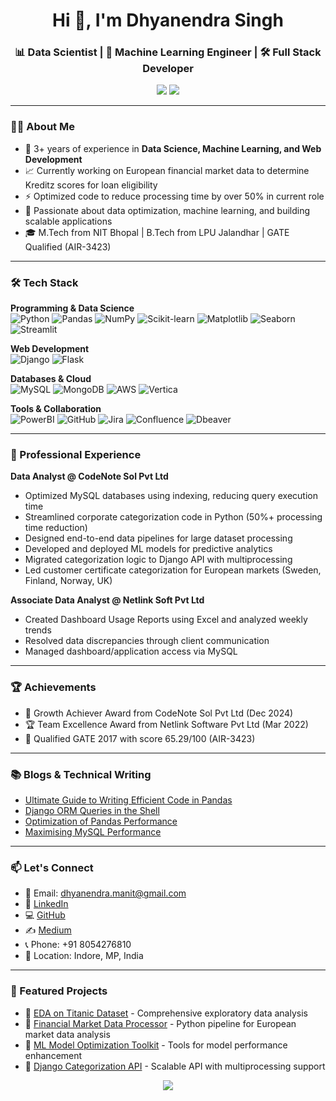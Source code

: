 <!-- Header -->
<h1 align="center">Hi 👋, I'm Dhyanendra Singh</h1>
<h3 align="center">📊 Data Scientist | 🤖 Machine Learning Engineer | 🛠️ Full Stack Developer</h3>

<!-- GitHub Stats Card -->
<p align="center">
  <img src="https://github-readme-stats.vercel.app/api?username=DhyanendraSinghSikarwar&show_icons=true&theme=radical" />
  <img src="https://github-readme-streak-stats.herokuapp.com?user=DhyanendraSinghSikarwar&theme=radical&hide_border=true" />
</p>

---

### 🧑‍💻 About Me

- 💼 3+ years of experience in **Data Science, Machine Learning, and Web Development**
- 📈 Currently working on European financial market data to determine Kreditz scores for loan eligibility
- ⚡ Optimized code to reduce processing time by over 50% in current role
- 🌱 Passionate about data optimization, machine learning, and building scalable applications
- 🎓 M.Tech from NIT Bhopal | B.Tech from LPU Jalandhar | GATE Qualified (AIR-3423)

---

### 🛠 Tech Stack

**Programming & Data Science**  
![Python](https://img.shields.io/badge/Python-3776AB?style=for-the-badge&logo=python&logoColor=white)
![Pandas](https://img.shields.io/badge/Pandas-150458?style=for-the-badge&logo=pandas&logoColor=white)
![NumPy](https://img.shields.io/badge/NumPy-013243?style=for-the-badge&logo=numpy&logoColor=white)
![Scikit-learn](https://img.shields.io/badge/Scikit_learn-F7931E?style=for-the-badge&logo=scikit-learn&logoColor=white)
![Matplotlib](https://img.shields.io/badge/Matplotlib-11557C?style=for-the-badge&logo=python&logoColor=white)
![Seaborn](https://img.shields.io/badge/Seaborn-4C8CBF?style=for-the-badge)
![Streamlit](https://img.shields.io/badge/Streamlit-FF4B4B?style=for-the-badge&logo=streamlit&logoColor=white)

**Web Development**  
![Django](https://img.shields.io/badge/Django-092E20?style=for-the-badge&logo=django&logoColor=white)
![Flask](https://img.shields.io/badge/Flask-000000?style=for-the-badge&logo=flask&logoColor=white)

**Databases & Cloud**  
![MySQL](https://img.shields.io/badge/MySQL-4479A1?style=for-the-badge&logo=mysql&logoColor=white)
![MongoDB](https://img.shields.io/badge/MongoDB-47A248?style=for-the-badge&logo=mongodb&logoColor=white)
![AWS](https://img.shields.io/badge/AWS-232F3E?style=for-the-badge&logo=amazon-aws&logoColor=white)
![Vertica](https://img.shields.io/badge/Vertica-000000?style=for-the-badge)

**Tools & Collaboration**  
![PowerBI](https://img.shields.io/badge/PowerBI-F2C811?style=for-the-badge&logo=powerbi&logoColor=black)
![GitHub](https://img.shields.io/badge/GitHub-181717?style=for-the-badge&logo=github&logoColor=white)
![Jira](https://img.shields.io/badge/Jira-0052CC?style=for-the-badge&logo=jira&logoColor=white)
![Confluence](https://img.shields.io/badge/Confluence-172B4D?style=for-the-badge&logo=confluence&logoColor=white)
![Dbeaver](https://img.shields.io/badge/DBeaver-000000?style=for-the-badge)

---

### 💼 Professional Experience

**Data Analyst @ CodeNote Sol Pvt Ltd**  
- Optimized MySQL databases using indexing, reducing query execution time
- Streamlined corporate categorization code in Python (50%+ processing time reduction)
- Designed end-to-end data pipelines for large dataset processing
- Developed and deployed ML models for predictive analytics
- Migrated categorization logic to Django API with multiprocessing
- Led customer certificate categorization for European markets (Sweden, Finland, Norway, UK)

**Associate Data Analyst @ Netlink Soft Pvt Ltd**  
- Created Dashboard Usage Reports using Excel and analyzed weekly trends
- Resolved data discrepancies through client communication
- Managed dashboard/application access via MySQL

---

### 🏆 Achievements

- 🏅 Growth Achiever Award from CodeNote Sol Pvt Ltd (Dec 2024)
- 🏆 Team Excellence Award from Netlink Software Pvt Ltd (Mar 2022)
- 🎯 Qualified GATE 2017 with score 65.29/100 (AIR-3423)

---
### 📚 Blogs & Technical Writing

- [Ultimate Guide to Writing Efficient Code in Pandas](https://medium.com/@dhyanendra.singh/ultimate-guide-to-writing-efficient-code-time-memory-optimization-f573baaba729)
- [Django ORM Queries in the Shell](https://medium.com/@dhyanendra.singh/a-quick-guide-to-django-orm-queries-in-the-shell-0a306218557a)
- [Optimization of Pandas Performance](https://medium.com/@dhyanendra.singh/optimization-of-pandas-performance-a3c5bdc5fba2)
- [Maximising MySQL Performance](https://medium.com/@dhyanendra.singh/maximising-mysql-performance-571efc5de71b)
---

### 📫 Let's Connect

- 📧 Email: dhyanendra.manit@gmail.com
- 💼 [LinkedIn](https://linkedin.com/in/dhyanendra)
- 💻 [GitHub](https://github.com/DhyanendraSinghSikarwar)
- ✍️ [Medium](https://medium.com/@dhyanendra.singh)
- 📞 Phone: +91 8054276810
- 📍 Location: Indore, MP, India

---

### 🧩 Featured Projects

- 🔗 [EDA on Titanic Dataset](https://github.com/DhyanendraSinghSikarwar/EDA_Titanic) - Comprehensive exploratory data analysis
- 🔗 [Financial Market Data Processor](https://github.com/DhyanendraSinghSikarwar/financial-data-processor) - Python pipeline for European market data analysis
- 🔗 [ML Model Optimization Toolkit](https://github.com/DhyanendraSinghSikarwar/ml-optimization) - Tools for model performance enhancement
- 🔗 [Django Categorization API](https://github.com/DhyanendraSinghSikarwar/django-categorization-api) - Scalable API with multiprocessing support

<p align="center">
  <img src="https://github-readme-stats.vercel.app/api/top-langs/?username=DhyanendraSinghSikarwar&layout=compact&theme=tokyonight" />
</p>
